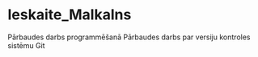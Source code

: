 # Ieskaite_Malkalns
Pārbaudes darbs programmēšanā
Pārbaudes darbs par versiju kontroles sistēmu Git
